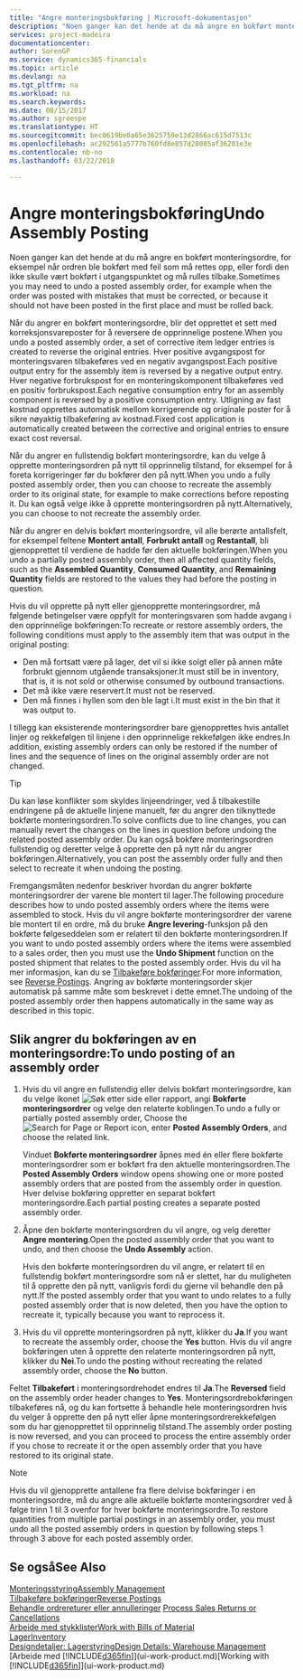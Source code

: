 ```yaml
---
title: "Angre monteringsbokføring | Microsoft-dokumentasjon"
description: "Noen ganger kan det hende at du må angre en bokført monteringsordre, for eksempel når ordren ble bokført med feil som må rettes opp, eller fordi den ikke skulle vært bokført i utgangspunktet og må rulles tilbake."
services: project-madeira
documentationcenter: 
author: SorenGP
ms.service: dynamics365-financials
ms.topic: article
ms.devlang: na
ms.tgt_pltfrm: na
ms.workload: na
ms.search.keywords: 
ms.date: 08/15/2017
ms.author: sgroespe
ms.translationtype: HT
ms.sourcegitcommit: bec0619be0a65e3625759e13d2866ac615d7513c
ms.openlocfilehash: ac292561a5777b760fd8e857d28085af36201e3e
ms.contentlocale: nb-no
ms.lasthandoff: 03/22/2018

---
```

# <a name="undo-assembly-posting"></a><span data-ttu-id="f1235-103">Angre monteringsbokføring</span><span class="sxs-lookup"><span data-stu-id="f1235-103">Undo Assembly Posting</span></span>
<span data-ttu-id="f1235-104">Noen ganger kan det hende at du må angre en bokført monteringsordre, for eksempel når ordren ble bokført med feil som må rettes opp, eller fordi den ikke skulle vært bokført i utgangspunktet og må rulles tilbake.</span><span class="sxs-lookup"><span data-stu-id="f1235-104">Sometimes you may need to undo a posted assembly order, for example when the order was posted with mistakes that must be corrected, or because it should not have been posted in the first place and must be rolled back.</span></span>

<span data-ttu-id="f1235-105">Når du angrer en bokført monteringsordre, blir det opprettet et sett med korreksjonsvareposter for å reversere de opprinnelige postene.</span><span class="sxs-lookup"><span data-stu-id="f1235-105">When you undo a posted assembly order, a set of corrective item ledger entries is created to reverse the original entries.</span></span> <span data-ttu-id="f1235-106">Hver positive avgangspost for monteringsvaren tilbakeføres ved en negativ avgangspost.</span><span class="sxs-lookup"><span data-stu-id="f1235-106">Each positive output entry for the assembly item is reversed by a negative output entry.</span></span> <span data-ttu-id="f1235-107">Hver negative forbrukspost for en monteringskomponent tilbakeføres ved en positiv forbrukspost.</span><span class="sxs-lookup"><span data-stu-id="f1235-107">Each negative consumption entry for an assembly component is reversed by a positive consumption entry.</span></span> <span data-ttu-id="f1235-108">Utligning av fast kostnad opprettes automatisk mellom korrigerende og originale poster for å sikre nøyaktig tilbakeføring av kostnad.</span><span class="sxs-lookup"><span data-stu-id="f1235-108">Fixed cost application is automatically created between the corrective and original entries to ensure exact cost reversal.</span></span>  

<span data-ttu-id="f1235-109">Når du angrer en fullstendig bokført monteringsordre, kan du velge å opprette monteringsordren på nytt til opprinnelig tilstand, for eksempel for å foreta korrigeringer før du bokfører den på nytt.</span><span class="sxs-lookup"><span data-stu-id="f1235-109">When you undo a fully posted assembly order, then you can choose to recreate the assembly order to its original state, for example to make corrections before reposting it.</span></span> <span data-ttu-id="f1235-110">Du kan også velge ikke å opprette monteringsordren på nytt.</span><span class="sxs-lookup"><span data-stu-id="f1235-110">Alternatively, you can choose to not recreate the assembly order.</span></span>  

<span data-ttu-id="f1235-111">Når du angrer en delvis bokført monteringsordre, vil alle berørte antallsfelt, for eksempel feltene **Montert antall**, **Forbrukt antall** og **Restantall**, bli gjenopprettet til verdiene de hadde før den aktuelle bokføringen.</span><span class="sxs-lookup"><span data-stu-id="f1235-111">When you undo a partially posted assembly order, then all affected quantity fields, such as the **Assembled Quantity**, **Consumed Quantity**, and **Remaining Quantity** fields are restored to the values they had before the posting in question.</span></span>  

<span data-ttu-id="f1235-112">Hvis du vil opprette på nytt eller gjenopprette monteringsordrer, må følgende betingelser være oppfylt for monteringsvaren som hadde avgang i den opprinnelige bokføringen:</span><span class="sxs-lookup"><span data-stu-id="f1235-112">To recreate or restore assembly orders, the following conditions must apply to the assembly item that was output in the original posting:</span></span>  

-   <span data-ttu-id="f1235-113">Den må fortsatt være på lager, det vil si ikke solgt eller på annen måte forbrukt gjennom utgående transaksjoner.</span><span class="sxs-lookup"><span data-stu-id="f1235-113">It must still be in inventory, that is, it is not sold or otherwise consumed by outbound transactions.</span></span>  
-   <span data-ttu-id="f1235-114">Det må ikke være reservert.</span><span class="sxs-lookup"><span data-stu-id="f1235-114">It must not be reserved.</span></span>  
-   <span data-ttu-id="f1235-115">Den må finnes i hyllen som den ble lagt i.</span><span class="sxs-lookup"><span data-stu-id="f1235-115">It must exist in the bin that it was output to.</span></span>  

<span data-ttu-id="f1235-116">I tillegg kan eksisterende monteringsordrer bare gjenopprettes hvis antallet linjer og rekkefølgen til linjene i den opprinnelige rekkefølgen ikke endres.</span><span class="sxs-lookup"><span data-stu-id="f1235-116">In addition, existing assembly orders can only be restored if the number of lines and the sequence of lines on the original assembly order are not changed.</span></span>  

> [!TIP]  
>  <span data-ttu-id="f1235-117">Du kan løse konflikter som skyldes linjeendringer, ved å tilbakestille endringene på de aktuelle linjene manuelt, før du angrer den tilknyttede bokførte monteringsordren.</span><span class="sxs-lookup"><span data-stu-id="f1235-117">To solve conflicts due to line changes, you can manually revert the changes on the lines in question before undoing the related posted assembly order.</span></span> <span data-ttu-id="f1235-118">Du kan også bokføre monteringsordren fullstendig og deretter velge å opprette den på nytt når du angrer bokføringen.</span><span class="sxs-lookup"><span data-stu-id="f1235-118">Alternatively, you can post the assembly order fully and then select to recreate it when undoing the posting.</span></span>  

<span data-ttu-id="f1235-119">Fremgangsmåten nedenfor beskriver hvordan du angrer bokførte monteringsordrer der varene ble montert til lager.</span><span class="sxs-lookup"><span data-stu-id="f1235-119">The following procedure describes how to undo posted assembly orders where the items were assembled to stock.</span></span> <span data-ttu-id="f1235-120">Hvis du vil angre bokførte monteringsordrer der varene ble montert til en ordre, må du bruke **Angre levering**-funksjon på den bokførte følgeseddelen som er relatert til den bokførte monteringsordren.</span><span class="sxs-lookup"><span data-stu-id="f1235-120">If you want to undo posted assembly orders where the items were assembled to a sales order, then you must use the **Undo Shipment** function on the posted shipment that relates to the posted assembly order.</span></span> <span data-ttu-id="f1235-121">Hvis du vil ha mer informasjon, kan du se [Tilbakeføre bokføringer](finance-how-reverse-journal-posting.md).</span><span class="sxs-lookup"><span data-stu-id="f1235-121">For more information, see [Reverse Postings](finance-how-reverse-journal-posting.md).</span></span> <span data-ttu-id="f1235-122">Angring av bokførte monteringsorder skjer automatisk på samme måte som beskrevet i dette emnet.</span><span class="sxs-lookup"><span data-stu-id="f1235-122">The undoing of the posted assembly order then happens automatically in the same way as described in this topic.</span></span>  

## <a name="to-undo-posting-of-an-assembly-order"></a><span data-ttu-id="f1235-123">Slik angrer du bokføringen av en monteringsordre:</span><span class="sxs-lookup"><span data-stu-id="f1235-123">To undo posting of an assembly order</span></span>  
1.  <span data-ttu-id="f1235-124">Hvis du vil angre en fullstendig eller delvis bokført monteringsordre, kan du velge ikonet ![Søk etter side eller rapport](media/ui-search/search_small.png "Søk etter side eller rapport"), angi **Bokførte monteringsordrer** og velge den relaterte koblingen.</span><span class="sxs-lookup"><span data-stu-id="f1235-124">To undo a fully or partially posted assembly order, Choose the ![Search for Page or Report](media/ui-search/search_small.png "Search for Page or Report icon") icon, enter **Posted Assembly Orders**, and choose the related link.</span></span>  

    <span data-ttu-id="f1235-125">Vinduet **Bokførte monteringsordrer** åpnes med én eller flere bokførte monteringsordrer som er bokført fra den aktuelle monteringsordren.</span><span class="sxs-lookup"><span data-stu-id="f1235-125">The **Posted Assembly Orders** window opens showing one or more posted assembly orders that are posted from the assembly order in question.</span></span> <span data-ttu-id="f1235-126">Hver delvise bokføring oppretter en separat bokført monteringsordre.</span><span class="sxs-lookup"><span data-stu-id="f1235-126">Each partial posting creates a separate posted assembly order.</span></span>  
2.  <span data-ttu-id="f1235-127">Åpne den bokførte monteringsordren du vil angre, og velg deretter **Angre montering**.</span><span class="sxs-lookup"><span data-stu-id="f1235-127">Open the posted assembly order that you want to undo, and then choose the **Undo Assembly** action.</span></span>  

    <span data-ttu-id="f1235-128">Hvis den bokførte monteringsordren du vil angre, er relatert til en fullstendig bokført monteringsordre som nå er slettet, har du muligheten til å opprette den på nytt, vanligvis fordi du gjerne vil behandle den på nytt.</span><span class="sxs-lookup"><span data-stu-id="f1235-128">If the posted assembly order that you want to undo relates to a fully posted assembly order that is now deleted, then you have the option to recreate it, typically because you want to reprocess it.</span></span>  
3.  <span data-ttu-id="f1235-129">Hvis du vil opprette monteringsordren på nytt, klikker du **Ja**.</span><span class="sxs-lookup"><span data-stu-id="f1235-129">If you want to recreate the assembly order, choose the **Yes** button.</span></span> <span data-ttu-id="f1235-130">Hvis du vil angre bokføringen uten å opprette den relaterte monteringsordren på nytt, klikker du **Nei**.</span><span class="sxs-lookup"><span data-stu-id="f1235-130">To undo the posting without recreating the related assembly order, choose the **No** button.</span></span>  

<span data-ttu-id="f1235-131">Feltet **Tilbakeført** i monteringsordrehodet endres til **Ja**.</span><span class="sxs-lookup"><span data-stu-id="f1235-131">The **Reversed** field on the assembly order header changes to **Yes**.</span></span> <span data-ttu-id="f1235-132">Monteringsordrebokføringen tilbakeføres nå, og du kan fortsette å behandle hele monteringsordren hvis du velger å opprette den på nytt eller åpne monteringsordrerekkefølgen som du har gjenopprettet til opprinnelig tilstand.</span><span class="sxs-lookup"><span data-stu-id="f1235-132">The assembly order posting is now reversed, and you can proceed to process the entire assembly order if you chose to recreate it or the open assembly order that you have restored to its original state.</span></span>  

> [!NOTE]  
>  <span data-ttu-id="f1235-133">Hvis du vil gjenopprette antallene fra flere delvise bokføringer i en monteringsordre, må du angre alle aktuelle bokførte monteringsordrer ved å følge trinn 1 til 3 ovenfor for hver bokførte monteringsordre.</span><span class="sxs-lookup"><span data-stu-id="f1235-133">To restore quantities from multiple partial postings in an assembly order, you must undo all the posted assembly orders in question by following steps 1 through 3 above for each posted assembly order.</span></span>  

## <a name="see-also"></a><span data-ttu-id="f1235-134">Se også</span><span class="sxs-lookup"><span data-stu-id="f1235-134">See Also</span></span>  
[<span data-ttu-id="f1235-135">Monteringsstyring</span><span class="sxs-lookup"><span data-stu-id="f1235-135">Assembly Management</span></span>](assembly-assemble-items.md)  
[<span data-ttu-id="f1235-136">Tilbakeføre bokføringer</span><span class="sxs-lookup"><span data-stu-id="f1235-136">Reverse Postings</span></span>](finance-how-reverse-journal-posting.md)  
<span data-ttu-id="f1235-137">[Behandle ordrereturer eller annulleringer](sales-how-process-sales-returns-cancellations.md)  </span><span class="sxs-lookup"><span data-stu-id="f1235-137">[Process Sales Returns or Cancellations](sales-how-process-sales-returns-cancellations.md)  </span></span>  
[<span data-ttu-id="f1235-138">Arbeide med stykklister</span><span class="sxs-lookup"><span data-stu-id="f1235-138">Work with Bills of Material</span></span>](inventory-how-work-BOMs.md)  
[<span data-ttu-id="f1235-139">Lager</span><span class="sxs-lookup"><span data-stu-id="f1235-139">Inventory</span></span>](inventory-manage-inventory.md)  
[<span data-ttu-id="f1235-140">Designdetaljer: Lagerstyring</span><span class="sxs-lookup"><span data-stu-id="f1235-140">Design Details: Warehouse Management</span></span>](design-details-warehouse-management.md)  
<span data-ttu-id="f1235-141">[Arbeide med [!INCLUDE[d365fin](includes/d365fin_md.md)]](ui-work-product.md)</span><span class="sxs-lookup"><span data-stu-id="f1235-141">[Working with [!INCLUDE[d365fin](includes/d365fin_md.md)]](ui-work-product.md)</span></span>

